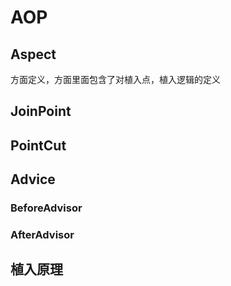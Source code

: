 

# AOP

## Aspect
方面定义，方面里面包含了对植入点，植入逻辑的定义

## JoinPoint

## PointCut

## Advice

### BeforeAdvisor

### AfterAdvisor



## 植入原理